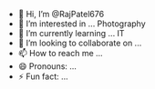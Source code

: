 - 👋 Hi, I’m @RajPatel676
- 👀 I’m interested in ... Photography
- 🌱 I’m currently learning ... IT 
- 💞️ I’m looking to collaborate on ...
- 📫 How to reach me ...
- 😄 Pronouns: ...
- ⚡ Fun fact: ...

<!---
RajPatel676/RajPatel676 is a ✨ special ✨ repository because its `README.md` (this file) appears on your GitHub profile.
You can click the Preview link to take a look at your changes.
--->
